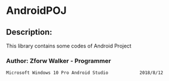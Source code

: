 # AndroidPOJ

## Description:
   This library contains some codes of Android Project
   
### Author: Zforw Walker - Programmer
`Microsoft Windows 10 Pro Android Studio            2018/8/12`



